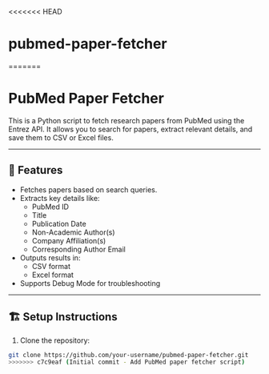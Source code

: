 <<<<<<< HEAD
# pubmed-paper-fetcher
=======
# PubMed Paper Fetcher

This is a Python script to fetch research papers from PubMed using the Entrez API. It allows you to search for papers, extract relevant details, and save them to CSV or Excel files.

---

## 📌 **Features**
- Fetches papers based on search queries.
- Extracts key details like:
  - PubMed ID  
  - Title  
  - Publication Date  
  - Non-Academic Author(s)  
  - Company Affiliation(s)  
  - Corresponding Author Email  
- Outputs results in:
  - CSV format  
  - Excel format  
- Supports Debug Mode for troubleshooting  

---

## 🏗️ **Setup Instructions**
1. Clone the repository:
```bash
git clone https://github.com/your-username/pubmed-paper-fetcher.git
>>>>>>> c7c9eaf (Initial commit - Add PubMed paper fetcher script)
